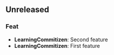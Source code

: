 ## Unreleased

### Feat

- **LearningCommitizen**: Second feature
- **LearningCommitizen**: First feature
